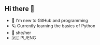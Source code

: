## Hi there 👋

- 🔭 I'm new to GitHub and programming
- 🪐 Currently learning the basics of Python
- 💫 she/her
- 🇵🇱 PL/ENG
  
